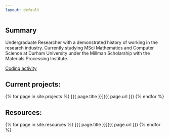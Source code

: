 ```yaml
---
layout: default
---
```


## Summary

Undergraduate Researcher with a demonstrated history of working in the research industry. Currently studying MSci Mathematics and Computer Science at Durham University under the Millman Scholarship with the Materials Processing Institute. 

[Coding activity](https://ben.napier.xyz/pages/coding_activity/)

## Current projects:

{% for page in site.projects %}
[{{ page.title }}]({{ page.url }})
{% endfor %}

## Resources:

{% for page in site.resources %}
[{{ page.title }}]({{ page.url }})
{% endfor %}
